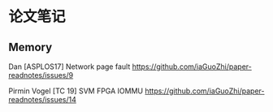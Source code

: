 # 论文笔记

## Memory

Dan [ASPLOS17] Network page fault https://github.com/iaGuoZhi/paper-readnotes/issues/9

Pirmin Vogel [TC 19] SVM FPGA IOMMU https://github.com/iaGuoZhi/paper-readnotes/issues/14

